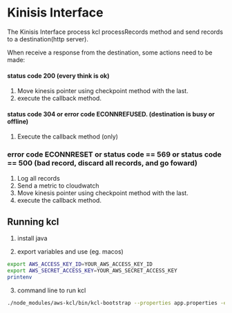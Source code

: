 # Kinisis Interface

The Kinisis Interface process kcl processRecords method and send records to a destination(http server).

When receive a response from the destination, some actions need to be made:

#### status code 200 (every think is ok)

1. Move kinesis pointer using checkpoint method with the last.
2. execute the callback method.

#### status code 304 or error code ECONNREFUSED. (destination is busy or offline)  

1. Execute the callback method (only)

### error code ECONNRESET or status code == 569 or status code == 500 (bad record, discard all records, and go foward)

1. Log all records
2. Send a metric to cloudwatch
3. Move kinesis pointer using checkpoint method with the last.
4. execute the callback method.

## Running kcl 

1. install java

2. export variables and use (eg. macos)

```bash
export AWS_ACCESS_KEY_ID=YOUR_AWS_ACCESS_KEY_ID
export AWS_SECRET_ACCESS_KEY=YOUR_AWS_SECRET_ACCESS_KEY
printenv
```

3. command line to run kcl

```bash
./node_modules/aws-kcl/bin/kcl-bootstrap --properties app.properties -e -j /usr/bin/java
```

